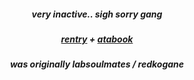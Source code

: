 
<h5 align="center"

very inactive.. sigh sorry gang
  
<h5 align="center"> 

[rentry](https://rentry.co/koganee) + [atabook](https://keithgane.atabook.org/)


<h5 align="center"> 
was originally labsoulmates / redkogane
